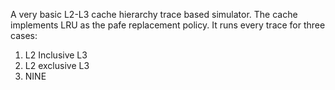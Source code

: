 A very basic L2-L3 cache hierarchy trace based simulator. The cache implements LRU as the pafe replacement policy. 
It runs every trace for three cases:
1. L2 Inclusive L3
2. L2 exclusive L3
3. NINE
